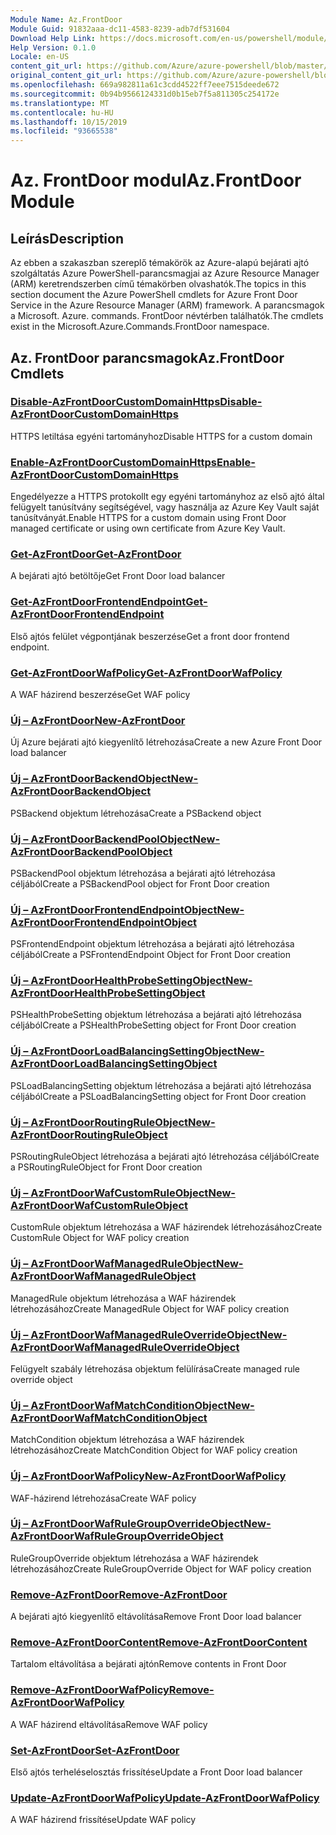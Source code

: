 ```yaml
---
Module Name: Az.FrontDoor
Module Guid: 91832aaa-dc11-4583-8239-adb7df531604
Download Help Link: https://docs.microsoft.com/en-us/powershell/module/az.frontdoor
Help Version: 0.1.0
Locale: en-US
content_git_url: https://github.com/Azure/azure-powershell/blob/master/src/FrontDoor/FrontDoor/help/Az.FrontDoor.md
original_content_git_url: https://github.com/Azure/azure-powershell/blob/master/src/FrontDoor/FrontDoor/help/Az.FrontDoor.md
ms.openlocfilehash: 669a982811a61c3cdd4522ff7eee7515deede672
ms.sourcegitcommit: 0b94b9566124331d0b15eb7f5a811305c254172e
ms.translationtype: MT
ms.contentlocale: hu-HU
ms.lasthandoff: 10/15/2019
ms.locfileid: "93665538"
---
```

# <span data-ttu-id="546e9-101">Az. FrontDoor modul</span><span class="sxs-lookup"><span data-stu-id="546e9-101">Az.FrontDoor Module</span></span>
## <span data-ttu-id="546e9-102">Leírás</span><span class="sxs-lookup"><span data-stu-id="546e9-102">Description</span></span>
<span data-ttu-id="546e9-103">Az ebben a szakaszban szereplő témakörök az Azure-alapú bejárati ajtó szolgáltatás Azure PowerShell-parancsmagjai az Azure Resource Manager (ARM) keretrendszerben című témakörben olvashatók.</span><span class="sxs-lookup"><span data-stu-id="546e9-103">The topics in this section document the Azure PowerShell cmdlets for Azure Front Door Service in the Azure Resource Manager (ARM) framework.</span></span> <span data-ttu-id="546e9-104">A parancsmagok a Microsoft. Azure. commands. FrontDoor névtérben találhatók.</span><span class="sxs-lookup"><span data-stu-id="546e9-104">The cmdlets exist in the Microsoft.Azure.Commands.FrontDoor namespace.</span></span>

## <span data-ttu-id="546e9-105">Az. FrontDoor parancsmagok</span><span class="sxs-lookup"><span data-stu-id="546e9-105">Az.FrontDoor Cmdlets</span></span>
### [<span data-ttu-id="546e9-106">Disable-AzFrontDoorCustomDomainHttps</span><span class="sxs-lookup"><span data-stu-id="546e9-106">Disable-AzFrontDoorCustomDomainHttps</span></span>](Disable-AzFrontDoorCustomDomainHttps.md)
<span data-ttu-id="546e9-107">HTTPS letiltása egyéni tartományhoz</span><span class="sxs-lookup"><span data-stu-id="546e9-107">Disable HTTPS for a custom domain</span></span>

### [<span data-ttu-id="546e9-108">Enable-AzFrontDoorCustomDomainHttps</span><span class="sxs-lookup"><span data-stu-id="546e9-108">Enable-AzFrontDoorCustomDomainHttps</span></span>](Enable-AzFrontDoorCustomDomainHttps.md)
<span data-ttu-id="546e9-109">Engedélyezze a HTTPS protokollt egy egyéni tartományhoz az első ajtó által felügyelt tanúsítvány segítségével, vagy használja az Azure Key Vault saját tanúsítványát.</span><span class="sxs-lookup"><span data-stu-id="546e9-109">Enable HTTPS for a custom domain using Front Door managed certificate or using own certificate from Azure Key Vault.</span></span>

### [<span data-ttu-id="546e9-110">Get-AzFrontDoor</span><span class="sxs-lookup"><span data-stu-id="546e9-110">Get-AzFrontDoor</span></span>](Get-AzFrontDoor.md)
<span data-ttu-id="546e9-111">A bejárati ajtó betöltője</span><span class="sxs-lookup"><span data-stu-id="546e9-111">Get Front Door load balancer</span></span>

### [<span data-ttu-id="546e9-112">Get-AzFrontDoorFrontendEndpoint</span><span class="sxs-lookup"><span data-stu-id="546e9-112">Get-AzFrontDoorFrontendEndpoint</span></span>](Get-AzFrontDoorFrontendEndpoint.md)
<span data-ttu-id="546e9-113">Első ajtós felület végpontjának beszerzése</span><span class="sxs-lookup"><span data-stu-id="546e9-113">Get a front door frontend endpoint.</span></span>

### [<span data-ttu-id="546e9-114">Get-AzFrontDoorWafPolicy</span><span class="sxs-lookup"><span data-stu-id="546e9-114">Get-AzFrontDoorWafPolicy</span></span>](Get-AzFrontDoorWafPolicy.md)
<span data-ttu-id="546e9-115">A WAF házirend beszerzése</span><span class="sxs-lookup"><span data-stu-id="546e9-115">Get WAF policy</span></span>

### [<span data-ttu-id="546e9-116">Új – AzFrontDoor</span><span class="sxs-lookup"><span data-stu-id="546e9-116">New-AzFrontDoor</span></span>](New-AzFrontDoor.md)
<span data-ttu-id="546e9-117">Új Azure bejárati ajtó kiegyenlítő létrehozása</span><span class="sxs-lookup"><span data-stu-id="546e9-117">Create a new Azure Front Door load balancer</span></span>

### [<span data-ttu-id="546e9-118">Új – AzFrontDoorBackendObject</span><span class="sxs-lookup"><span data-stu-id="546e9-118">New-AzFrontDoorBackendObject</span></span>](New-AzFrontDoorBackendObject.md)
<span data-ttu-id="546e9-119">PSBackend objektum létrehozása</span><span class="sxs-lookup"><span data-stu-id="546e9-119">Create a PSBackend object</span></span>

### [<span data-ttu-id="546e9-120">Új – AzFrontDoorBackendPoolObject</span><span class="sxs-lookup"><span data-stu-id="546e9-120">New-AzFrontDoorBackendPoolObject</span></span>](New-AzFrontDoorBackendPoolObject.md)
<span data-ttu-id="546e9-121">PSBackendPool objektum létrehozása a bejárati ajtó létrehozása céljából</span><span class="sxs-lookup"><span data-stu-id="546e9-121">Create a PSBackendPool object for Front Door creation</span></span>

### [<span data-ttu-id="546e9-122">Új – AzFrontDoorFrontendEndpointObject</span><span class="sxs-lookup"><span data-stu-id="546e9-122">New-AzFrontDoorFrontendEndpointObject</span></span>](New-AzFrontDoorFrontendEndpointObject.md)
<span data-ttu-id="546e9-123">PSFrontendEndpoint objektum létrehozása a bejárati ajtó létrehozása céljából</span><span class="sxs-lookup"><span data-stu-id="546e9-123">Create a PSFrontendEndpoint Object for Front Door creation</span></span>

### [<span data-ttu-id="546e9-124">Új – AzFrontDoorHealthProbeSettingObject</span><span class="sxs-lookup"><span data-stu-id="546e9-124">New-AzFrontDoorHealthProbeSettingObject</span></span>](New-AzFrontDoorHealthProbeSettingObject.md)
<span data-ttu-id="546e9-125">PSHealthProbeSetting objektum létrehozása a bejárati ajtó létrehozása céljából</span><span class="sxs-lookup"><span data-stu-id="546e9-125">Create a PSHealthProbeSetting object for Front Door creation</span></span>

### [<span data-ttu-id="546e9-126">Új – AzFrontDoorLoadBalancingSettingObject</span><span class="sxs-lookup"><span data-stu-id="546e9-126">New-AzFrontDoorLoadBalancingSettingObject</span></span>](New-AzFrontDoorLoadBalancingSettingObject.md)
<span data-ttu-id="546e9-127">PSLoadBalancingSetting objektum létrehozása a bejárati ajtó létrehozása céljából</span><span class="sxs-lookup"><span data-stu-id="546e9-127">Create a PSLoadBalancingSetting object for Front Door creation</span></span>

### [<span data-ttu-id="546e9-128">Új – AzFrontDoorRoutingRuleObject</span><span class="sxs-lookup"><span data-stu-id="546e9-128">New-AzFrontDoorRoutingRuleObject</span></span>](New-AzFrontDoorRoutingRuleObject.md)
<span data-ttu-id="546e9-129">PSRoutingRuleObject létrehozása a bejárati ajtó létrehozása céljából</span><span class="sxs-lookup"><span data-stu-id="546e9-129">Create a PSRoutingRuleObject for Front Door creation</span></span>

### [<span data-ttu-id="546e9-130">Új – AzFrontDoorWafCustomRuleObject</span><span class="sxs-lookup"><span data-stu-id="546e9-130">New-AzFrontDoorWafCustomRuleObject</span></span>](New-AzFrontDoorWafCustomRuleObject.md)
<span data-ttu-id="546e9-131">CustomRule objektum létrehozása a WAF házirendek létrehozásához</span><span class="sxs-lookup"><span data-stu-id="546e9-131">Create CustomRule Object for WAF policy creation</span></span>

### [<span data-ttu-id="546e9-132">Új – AzFrontDoorWafManagedRuleObject</span><span class="sxs-lookup"><span data-stu-id="546e9-132">New-AzFrontDoorWafManagedRuleObject</span></span>](New-AzFrontDoorWafManagedRuleObject.md)
<span data-ttu-id="546e9-133">ManagedRule objektum létrehozása a WAF házirendek létrehozásához</span><span class="sxs-lookup"><span data-stu-id="546e9-133">Create ManagedRule Object for WAF policy creation</span></span>

### [<span data-ttu-id="546e9-134">Új – AzFrontDoorWafManagedRuleOverrideObject</span><span class="sxs-lookup"><span data-stu-id="546e9-134">New-AzFrontDoorWafManagedRuleOverrideObject</span></span>](New-AzFrontDoorWafManagedRuleOverrideObject.md)
<span data-ttu-id="546e9-135">Felügyelt szabály létrehozása objektum felülírása</span><span class="sxs-lookup"><span data-stu-id="546e9-135">Create managed rule override object</span></span>

### [<span data-ttu-id="546e9-136">Új – AzFrontDoorWafMatchConditionObject</span><span class="sxs-lookup"><span data-stu-id="546e9-136">New-AzFrontDoorWafMatchConditionObject</span></span>](New-AzFrontDoorWafMatchConditionObject.md)
<span data-ttu-id="546e9-137">MatchCondition objektum létrehozása a WAF házirendek létrehozásához</span><span class="sxs-lookup"><span data-stu-id="546e9-137">Create MatchCondition Object for WAF policy creation</span></span>

### [<span data-ttu-id="546e9-138">Új – AzFrontDoorWafPolicy</span><span class="sxs-lookup"><span data-stu-id="546e9-138">New-AzFrontDoorWafPolicy</span></span>](New-AzFrontDoorWafPolicy.md)
<span data-ttu-id="546e9-139">WAF-házirend létrehozása</span><span class="sxs-lookup"><span data-stu-id="546e9-139">Create WAF policy</span></span>

### [<span data-ttu-id="546e9-140">Új – AzFrontDoorWafRuleGroupOverrideObject</span><span class="sxs-lookup"><span data-stu-id="546e9-140">New-AzFrontDoorWafRuleGroupOverrideObject</span></span>](New-AzFrontDoorWafRuleGroupOverrideObject.md)
<span data-ttu-id="546e9-141">RuleGroupOverride objektum létrehozása a WAF házirendek létrehozásához</span><span class="sxs-lookup"><span data-stu-id="546e9-141">Create RuleGroupOverride Object for WAF policy creation</span></span>

### [<span data-ttu-id="546e9-142">Remove-AzFrontDoor</span><span class="sxs-lookup"><span data-stu-id="546e9-142">Remove-AzFrontDoor</span></span>](Remove-AzFrontDoor.md)
<span data-ttu-id="546e9-143">A bejárati ajtó kiegyenlítő eltávolítása</span><span class="sxs-lookup"><span data-stu-id="546e9-143">Remove Front Door load balancer</span></span>

### [<span data-ttu-id="546e9-144">Remove-AzFrontDoorContent</span><span class="sxs-lookup"><span data-stu-id="546e9-144">Remove-AzFrontDoorContent</span></span>](Remove-AzFrontDoorContent.md)
<span data-ttu-id="546e9-145">Tartalom eltávolítása a bejárati ajtón</span><span class="sxs-lookup"><span data-stu-id="546e9-145">Remove contents in Front Door</span></span>

### [<span data-ttu-id="546e9-146">Remove-AzFrontDoorWafPolicy</span><span class="sxs-lookup"><span data-stu-id="546e9-146">Remove-AzFrontDoorWafPolicy</span></span>](Remove-AzFrontDoorWafPolicy.md)
<span data-ttu-id="546e9-147">A WAF házirend eltávolítása</span><span class="sxs-lookup"><span data-stu-id="546e9-147">Remove WAF policy</span></span>

### [<span data-ttu-id="546e9-148">Set-AzFrontDoor</span><span class="sxs-lookup"><span data-stu-id="546e9-148">Set-AzFrontDoor</span></span>](Set-AzFrontDoor.md)
<span data-ttu-id="546e9-149">Első ajtós terheléselosztás frissítése</span><span class="sxs-lookup"><span data-stu-id="546e9-149">Update a Front Door load balancer</span></span>

### [<span data-ttu-id="546e9-150">Update-AzFrontDoorWafPolicy</span><span class="sxs-lookup"><span data-stu-id="546e9-150">Update-AzFrontDoorWafPolicy</span></span>](Update-AzFrontDoorWafPolicy.md)
<span data-ttu-id="546e9-151">A WAF házirend frissítése</span><span class="sxs-lookup"><span data-stu-id="546e9-151">Update WAF policy</span></span>

